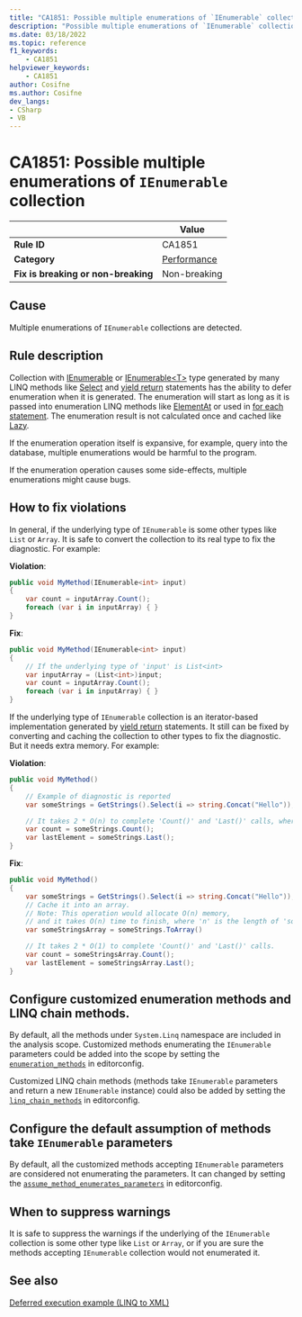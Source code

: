 ```yaml
---
title: "CA1851: Possible multiple enumerations of `IEnumerable` collection"
description: "Possible multiple enumerations of `IEnumerable` collection. Consider using an implementation that avoid multiple enumerations."
ms.date: 03/18/2022
ms.topic: reference
f1_keywords:
    - CA1851
helpviewer_keywords:
    - CA1851
author: Cosifne
ms.author: Cosifne
dev_langs:
- CSharp
- VB
---
```


# CA1851: Possible multiple enumerations of `IEnumerable` collection

| | Value |
|-|-|
| **Rule ID** |CA1851|
| **Category** |[Performance](performance-warnings.md)|
| **Fix is breaking or non-breaking** |Non-breaking|

## Cause

Multiple enumerations of `IEnumerable` collections are detected.

## Rule description

Collection with [IEnumerable](https://docs.microsoft.com/en-us/dotnet/api/system.collections.ienumerable?view=net-6.0) or [IEnumerable\<T\>](https://docs.microsoft.com/en-us/dotnet/api/system.collections.generic.ienumerable-1?view=net-6.0) type generated by many LINQ methods like [Select](https://docs.microsoft.com/en-us/dotnet/api/system.linq.enumerable.select?view=net-6.0) and [yield return](https://docs.microsoft.com/en-us/dotnet/csharp/language-reference/keywords/yield) statements has the ability to defer enumeration when it is generated. The enumeration will start as long as it is passed into enumeration LINQ methods like [ElementAt](https://docs.microsoft.com/en-us/dotnet/api/system.linq.enumerable.elementat?view=net-6.0) or used in [for each statement](https://docs.microsoft.com/en-us/dotnet/csharp/language-reference/statements/iteration-statements#the-foreach-statement). The enumeration result is not calculated once and cached like [Lazy](https://docs.microsoft.com/en-us/dotnet/api/system.lazy-1?view=net-6.0).

If the enumeration operation itself is expansive, for example, query into the database, multiple enumerations would be harmful to the program.

If the enumeration operation causes some side-effects, multiple enumerations might cause bugs.

## How to fix violations

In general, if the underlying type of `IEnumerable` is some other types like `List` or `Array`. It is safe to convert the collection to its real type to fix the diagnostic.
For example:

**Violation**:

```csharp
public void MyMethod(IEnumerable<int> input)
{
    var count = inputArray.Count();
    foreach (var i in inputArray) { }
}
```

**Fix**:

```csharp
public void MyMethod(IEnumerable<int> input)
{
    // If the underlying type of 'input' is List<int>
    var inputArray = (List<int>)input;
    var count = inputArray.Count();
    foreach (var i in inputArray) { }
}
```

If the underlying type of `IEnumerable` collection is an iterator-based implementation generated by [yield return](https://docs.microsoft.com/en-us/dotnet/csharp/language-reference/keywords/yield) statements. It still can be fixed by converting and caching the collection to other types to fix the diagnostic. But it needs extra memory.
For example:

**Violation**:

```csharp
public void MyMethod()
{
    // Example of diagnostic is reported
    var someStrings = GetStrings().Select(i => string.Concat("Hello"));

    // It takes 2 * O(n) to complete 'Count()' and 'Last()' calls, where 'n' is the length of 'someStrings'.
    var count = someStrings.Count();
    var lastElement = someStrings.Last();
}
```

**Fix**:

```csharp
public void MyMethod()
{
    var someStrings = GetStrings().Select(i => string.Concat("Hello"));
    // Cache it into an array.
    // Note: This operation would allocate O(n) memory,
    // and it takes O(n) time to finish, where 'n' is the length of 'someStrings'.
    var someStringsArray = someStrings.ToArray()

    // It takes 2 * O(1) to complete 'Count()' and 'Last()' calls.
    var count = someStringsArray.Count();
    var lastElement = someStringsArray.Last();
}
```

## Configure customized enumeration methods and LINQ chain methods.

By default, all the methods under `System.Linq` namespace are included in the analysis scope. Customized methods enumerating the `IEnumerable` parameters could be added into the scope by setting the [`enumeration_methods`](https://github.com/dotnet/roslyn-analyzers/blob/main/docs/Analyzer%20Configuration.md#enumeration-methods) in editorconfig.

Customized LINQ chain methods (methods take `IEnumerable` parameters and return a new `IEnumerable` instance) could also be added by setting the [`linq_chain_methods`](https://github.com/dotnet/roslyn-analyzers/blob/main/docs/Analyzer%20Configuration.md#linq-chain-methods) in editorconfig.

## Configure the default assumption of methods take `IEnumerable` parameters

By default, all the customized methods accepting `IEnumerable` parameters are considered not enumerating the parameters. It can changed by setting the [`assume_method_enumerates_parameters`](https://github.com/dotnet/roslyn-analyzers/blob/main/docs/Analyzer%20Configuration.md#assume-method-enumerates-parameters) in editorconfig.

## When to suppress warnings

It is safe to suppress the warnings if the underlying of the `IEnumerable` collection is some other type like `List` or `Array`, or if you are sure the methods accepting `IEnumerable` collection would not enumerated it.

## See also

[Deferred execution example (LINQ to XML)](https://docs.microsoft.com/en-us/dotnet/standard/linq/deferred-execution-example)
